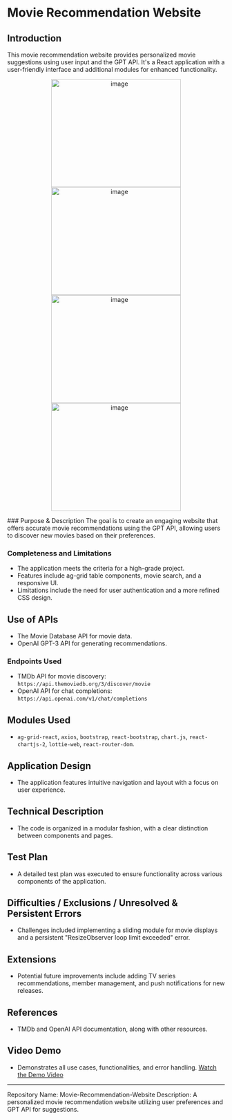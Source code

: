 # Movie Recommendation Website

## Introduction
This movie recommendation website provides personalized movie suggestions using user input and the GPT API. It's a React application with a user-friendly interface and additional modules for enhanced functionality.

<p align="center">
<img width="300" height="250" alt="image" src="https://github.com/SeanBaek111/React-Movie-Recommendation-Website/assets/33170173/32d6752d-fd59-451f-b4cb-89eb4f95857b">
<img width="300" height="250" alt="image" src="https://github.com/SeanBaek111/React-Movie-Recommendation-Website/assets/33170173/8da0f489-e73b-44f2-a1ec-1f0a8339c92b">
<img width="300" height="250" alt="image" src="https://github.com/SeanBaek111/React-Movie-Recommendation-Website/assets/33170173/71da88b1-ec03-4112-958d-8ba40a16e1ee">
<img width="300" height="250" alt="image" src="https://github.com/SeanBaek111/React-Movie-Recommendation-Website/assets/33170173/496272ab-bad6-4caa-9c8a-34c85fae0164">
</p>
### Purpose & Description
The goal is to create an engaging website that offers accurate movie recommendations using the GPT API, allowing users to discover new movies based on their preferences.

### Completeness and Limitations
- The application meets the criteria for a high-grade project.
- Features include ag-grid table components, movie search, and a responsive UI.
- Limitations include the need for user authentication and a more refined CSS design.

## Use of APIs  
- The Movie Database API for movie data.
- OpenAI GPT-3 API for generating recommendations.

### Endpoints Used
- TMDb API for movie discovery: `https://api.themoviedb.org/3/discover/movie`
- OpenAI API for chat completions: `https://api.openai.com/v1/chat/completions`

## Modules Used
- `ag-grid-react`, `axios`, `bootstrap`, `react-bootstrap`, `chart.js`, `react-chartjs-2`, `lottie-web`, `react-router-dom`.

## Application Design
- The application features intuitive navigation and layout with a focus on user experience.

## Technical Description
- The code is organized in a modular fashion, with a clear distinction between components and pages.

## Test Plan
- A detailed test plan was executed to ensure functionality across various components of the application.

## Difficulties / Exclusions / Unresolved & Persistent Errors
- Challenges included implementing a sliding module for movie displays and a persistent "ResizeObserver loop limit exceeded" error.

## Extensions
- Potential future improvements include adding TV series recommendations, member management, and push notifications for new releases.
 
## References
- TMDb and OpenAI API documentation, along with other resources.
 
## Video Demo
- Demonstrates all use cases, functionalities, and error handling.
[Watch the Demo Video](https://youtu.be/wfEikskfdg4) 
---

Repository Name: Movie-Recommendation-Website
Description: A personalized movie recommendation website utilizing user preferences and GPT API for suggestions.
